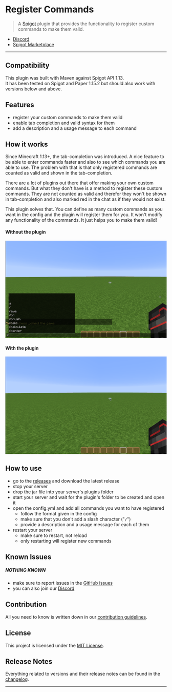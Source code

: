 # **Register Commands**

> A [Spigot] plugin that provides the functionality to register custom commands to make them valid.

- [Discord]
- [Spigot Marketplace]

---

## **Compatibility**
This plugin was built with Maven against Spigot API 1.13.<br>
It has been tested on Spigot and Paper 1.15.2 but should also work with versions below and above.


## **Features**

- register your custom commands to make them valid
- enable tab completion and valid syntax for them
- add a description and a usage message to each command


## **How it works**
Since Minecraft 1.13+, the tab-completion was introduced. A nice feature to be able to enter commands faster and also to see which commands you are able to use.
The problem with that is that only registered commands are counted as valid and shown in the tab-completion.

There are a lot of plugins out there that offer making your own custom commands. But what they don't have is a method to register these custom commands. They are not counted as valid and therefor they won't be shown in tab-completion and also marked red in the chat as if they would not exist.

This plugin solves that. You can define as many custom commands as you want in the config and the plugin will register them for you. It won't modify any functionality of the commands. It just helps you to make them valid!

#### Without the plugin
![withoutPlugin]

#### With the plugin
![withPlugin]


## **How to use**
- go to the [releases] and download the latest release
- stop your server
- drop the jar file into your server's plugins folder
- start your server and wait for the plugin's folder to be created and open it
- open the config.yml and add all commands you want to have registered
  - follow the format given in the config
  - make sure that you don't add a slash character ("`/`")
  - provide a description and a usage message for each of them
- restart your server
  - make sure to restart, not reload
  - only restarting will register new commands


## **Known Issues**

##### NOTHING KNOWN
- make sure to report issues in the [GitHub issues][Issues]
- you can also join our [Discord]


## **Contribution**

All you need to know is written down in our [contribution guidelines][Contribution].


## **License**

This project is licensed under the [MIT License][License].


## **Release Notes**

Everything related to versions and their release notes can be found in the [changelog][Changelog].

---

<!-- Links -->
[Spigot]: https://www.spigotmc.org/
[Discord]: https://discordapp.com/invite/Q3qxws6
[Spigot Marketplace]: https://www.spigotmc.org/resources/registercommands.75791/
[releases]: https://github.com/RLNT/spigot-registercommands/releases
[WinRar]: https://www.win-rar.com/
[Issues]: https://github.com/RLNT/spigot-registercommands/issues
[Contribution]: CONTRIBUTING.md
[License]: LICENSE.md
[Changelog]: CHANGELOG.md

<!-- Images -->
[withoutPlugin]: images/withoutPlugin.gif
[withPlugin]: images/withPlugin.gif
